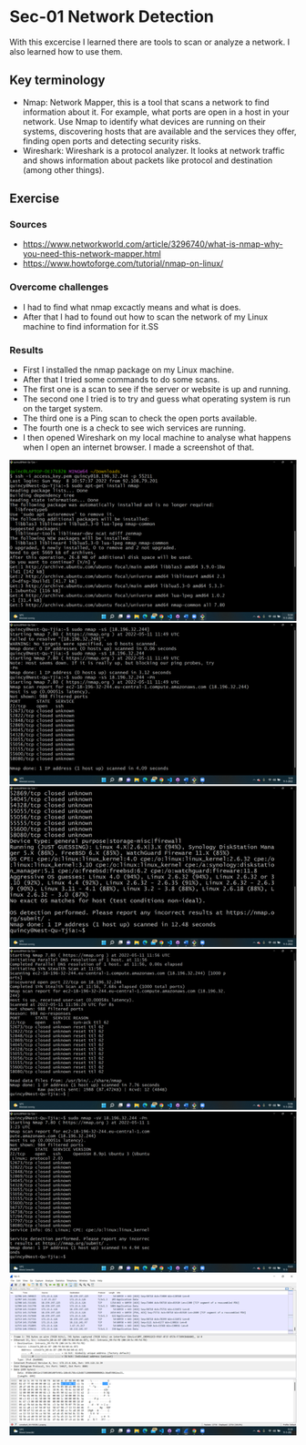 # Sec-01 Network Detection
With this excercise I learned there are tools to scan or analyze a network. I also learned how to use them.

## Key terminology
- Nmap: Network Mapper, this is a tool that scans a network to find information about it. For example, what ports are open in a host in your network. Use Nmap to identify what devices are running on their systems, discovering hosts that are available and the services they offer, finding open ports and detecting security risks.
- Wireshark: Wireshark is a protocol analyzer. It looks at network traffic and shows information about packets like protocol and destination (among other things).  

## Exercise
### Sources
- https://www.networkworld.com/article/3296740/what-is-nmap-why-you-need-this-network-mapper.html 
- https://www.howtoforge.com/tutorial/nmap-on-linux/ 

### Overcome challenges
- I had to find what nmap excactly means and what is does.
- After that I had to found out how to scan the network of my Linux machine to find information for it.SS 

### Results
- First I installed the nmap package on my Linux machine.
- After that I tried some commands to do some scans.
- The first one is a scan to see if the server or website is up and running.
- The second one I tried is to try and guess what operating system is run on the target system.
- The third one is a Ping scan to check the open ports available. 
- The fourth one is a check to see wich services are running. 
- I then opened Wireshark on my local machine to analyse what happens when I open an internet browser. I made a screenshot of that.

![SEC-01](../00_includes/SEC01-1.png)
![SEC-01](../00_includes/SEC01-2.png)
![SEC-01](../00_includes/SEC01-3.png)
![SEC-01](../00_includes/SEC01-4.png)
![SEC-01](../00_includes/SEC01-5.png)
![SEC-01](../00_includes/SEC01-6.png)



 